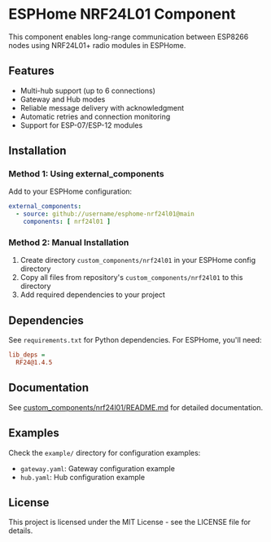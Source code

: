 # ESPHome NRF24L01 Component

This component enables long-range communication between ESP8266 nodes using NRF24L01+ radio modules in ESPHome.

## Features

- Multi-hub support (up to 6 connections)
- Gateway and Hub modes
- Reliable message delivery with acknowledgment
- Automatic retries and connection monitoring
- Support for ESP-07/ESP-12 modules

## Installation

### Method 1: Using external_components
Add to your ESPHome configuration:
```yaml
external_components:
  - source: github://username/esphome-nrf24l01@main
    components: [ nrf24l01 ]
```

### Method 2: Manual Installation
1. Create directory `custom_components/nrf24l01` in your ESPHome config directory
2. Copy all files from repository's `custom_components/nrf24l01` to this directory
3. Add required dependencies to your project

## Dependencies

See `requirements.txt` for Python dependencies. For ESPHome, you'll need:
```ini
lib_deps =
  RF24@1.4.5
```

## Documentation

See [custom_components/nrf24l01/README.md](custom_components/nrf24l01/README.md) for detailed documentation.

## Examples

Check the `example/` directory for configuration examples:
- `gateway.yaml`: Gateway configuration example
- `hub.yaml`: Hub configuration example

## License

This project is licensed under the MIT License - see the LICENSE file for details.